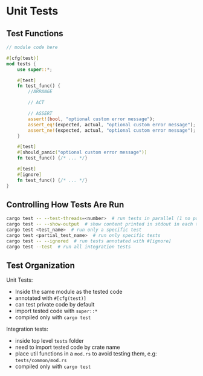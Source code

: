 # Unit Tests

## Test Functions

```rs linenums="1"
// module code here

#[cfg(test)]
mod tests {
    use super::*;

    #[test]
    fn test_func() {
        //ARRANGE

        // ACT

        // ASSERT
        assert!(bool, "optional custom error message");
        assert_eq!(expected, actual, "optional custom error message");
        assert_ne!(expected, actual, "optional custom error message");
    }

    #[test]
    #[should_panic("optional custom error message")]
    fn test_func() {/* ... */}

    #[test]
    #[ignore]
    fn test_func() {/* ... */}
}
```

## Controlling How Tests Are Run

```sh linenums="1"
cargo test -- --test-threads=<number>  # run tests in parallel (1 no parallelism)
cargo test -- --show-output  # show content printed in stdout in each test
cargo test <test_name>  # run only a specific test
cargo test <partial_test_name>  # run only specific tests
cargo test -- --ignored  # run tests annotated with #[ignore]
cargo test --test  # run all integration tests
```

## Test Organization

Unit Tests:

- Inside the same module as the tested code
- annotated with `#[cfg(test)]`
- can test private code by default
- import tested code with `super::*`
- compiled only with `cargo test`

Integration tests:

- inside top level `tests` folder
- need to import tested code by crate name
- place util functions in a `mod.rs` to avoid testing them, e.g: `tests/common/mod.rs`
- compiled only with `cargo test`
